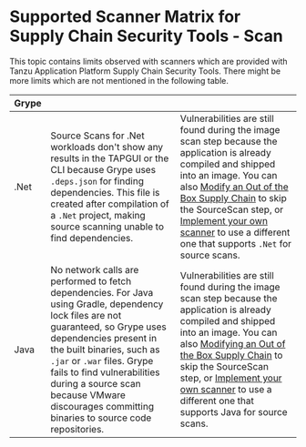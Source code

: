 # Supported Scanner Matrix for Supply Chain Security Tools - Scan

This topic contains limits observed with scanners which are provided with Tanzu
Application Platform Supply Chain Security Tools. There might be more limits
which are not mentioned in the following table.

| Grype |  | |
|--------|-----------|---|
|  .Net | Source Scans for .Net workloads don't show any results in the TAPGUI or the CLI because Grype uses `.deps.json` for finding dependencies. This file is created after compilation of a `.Net` project, making source scanning unable to find dependencies. | Vulnerabilities are still found during the image scan step because the application is already compiled and shipped into an image. You can also [Modify an Out of the Box Supply Chain](../scc/authoring-supply-chains.hbs.md#modify-sc) to skip the SourceScan step, or [Implement your own scanner](create-scan-template.hbs.md) to use a different one that supports `.Net` for source scans. |
| Java | No network calls are performed to fetch dependencies. For Java using Gradle, dependency lock files are not guaranteed, so Grype uses dependencies present in the built binaries, such as `.jar` or `.war` files. Grype fails to find vulnerabilities during a source scan because VMware discourages committing binaries to source code repositories. | Vulnerabilities are still found during the image scan step because the application is already compiled and shipped into an image. You can also [Modifying an Out of the Box Supply Chain](../scc/authoring-supply-chains.hbs.md#modify-sc) to skip the SourceScan step, or [Implement your own scanner](create-scan-template.hbs.md) to use a different one that supports Java for source scans. |
